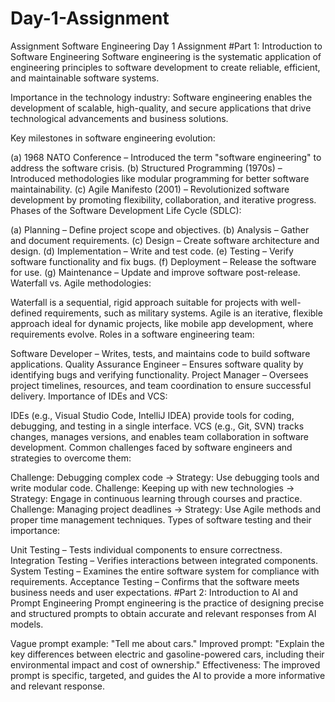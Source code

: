 # Day-1-Assignment
Assignment
Software Engineering Day 1 Assignment
#Part 1: Introduction to Software Engineering
Software engineering is the systematic application of engineering principles to software development to create reliable, efficient, and maintainable software systems.

Importance in the technology industry: Software engineering enables the development of scalable, high-quality, and secure applications that drive technological advancements and business solutions.

Key milestones in software engineering evolution:

(a) 1968 NATO Conference – Introduced the term "software engineering" to address the software crisis.
(b) Structured Programming (1970s) – Introduced methodologies like modular programming for better software maintainability.
(c) Agile Manifesto (2001) – Revolutionized software development by promoting flexibility, collaboration, and iterative progress.
Phases of the Software Development Life Cycle (SDLC):

(a) Planning – Define project scope and objectives.
(b) Analysis – Gather and document requirements.
(c) Design – Create software architecture and design.
(d) Implementation – Write and test code.
(e) Testing – Verify software functionality and fix bugs.
(f) Deployment – Release the software for use.
(g) Maintenance – Update and improve software post-release.
Waterfall vs. Agile methodologies:

Waterfall is a sequential, rigid approach suitable for projects with well-defined requirements, such as military systems.
Agile is an iterative, flexible approach ideal for dynamic projects, like mobile app development, where requirements evolve.
Roles in a software engineering team:

Software Developer – Writes, tests, and maintains code to build software applications.
Quality Assurance Engineer – Ensures software quality by identifying bugs and verifying functionality.
Project Manager – Oversees project timelines, resources, and team coordination to ensure successful delivery.
Importance of IDEs and VCS:

IDEs (e.g., Visual Studio Code, IntelliJ IDEA) provide tools for coding, debugging, and testing in a single interface.
VCS (e.g., Git, SVN) tracks changes, manages versions, and enables team collaboration in software development.
Common challenges faced by software engineers and strategies to overcome them:

Challenge: Debugging complex code → Strategy: Use debugging tools and write modular code.
Challenge: Keeping up with new technologies → Strategy: Engage in continuous learning through courses and practice.
Challenge: Managing project deadlines → Strategy: Use Agile methods and proper time management techniques.
Types of software testing and their importance:

Unit Testing – Tests individual components to ensure correctness.
Integration Testing – Verifies interactions between integrated components.
System Testing – Examines the entire software system for compliance with requirements.
Acceptance Testing – Confirms that the software meets business needs and user expectations.
#Part 2: Introduction to AI and Prompt Engineering
Prompt engineering is the practice of designing precise and structured prompts to obtain accurate and relevant responses from AI models.

Vague prompt example: "Tell me about cars."
Improved prompt: "Explain the key differences between electric and gasoline-powered cars, including their environmental impact and cost of ownership."
Effectiveness: The improved prompt is specific, targeted, and guides the AI to provide a more informative and relevant response.
